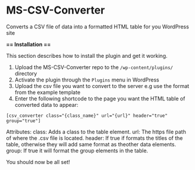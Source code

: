 # MS-CSV-Converter
Converts a CSV file of data into a formatted HTML table for you WordPress site

**== Installation ==**

This section describes how to install the plugin and get it working.

1. Upload the MS-CSV-Converter repo to the `/wp-content/plugins/` directory
2. Activate the plugin through the `Plugins` menu in WordPress
3. Upload the csv file you want to convert to the server e.g use the format from the example template
4. Enter the following shortcode to the page you want the HTML table of converted data to appear:

`[csv_converter class="{class_name}" url="{url}" header="true" group="true"]`

Attributes:
class:  Adds a class to the table element.
url:    The https file path of where the .csv file is located.
header: If true if formats the titles of the table, otherwise they will add same format as theother data elements.
group:  If true it will format the group elements in the table.

You should now be all set!
